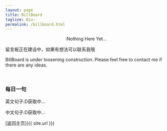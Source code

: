 ```yaml
---
layout: page
title: BillBoard
tagline: Biu~
permalink: /billboard.html
---
```

<div style="text-align:center">:Nothing Here Yet...</div>
<p>留言板正在建设中，如果有想法可以联系我哦</p>
<p> BillBoard is under loosening construction. Please feel free to contact me if there are any ideas.</p><br>

### 每日一句
<div name="daily-sentence">
<p id="content_span">英文句子:D获取中...</p>
<p id="note_span">中文句子:D获取中...</p>
<script>
  // 页面加载完成后调用每日一句函数
  document.addEventListener('DOMContentLoaded', function() {
    if (typeof fetchDailySentence === 'function') {
      fetchDailySentence();
    } else {
      console.error('fetchDailySentence function not found');
    }
  });
</script>
</div>

<!-- 引入JS文件 -->
<script src="{{ site.baseurl }}/projects/electron-classpage/js/api.js"></script>

[返回主页]({{ site.url }})
